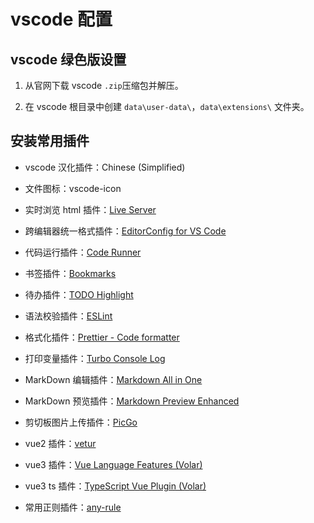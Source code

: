 # vscode 配置

## vscode 绿色版设置

1. 从官网下载 vscode `.zip`压缩包并解压。

2. 在 vscode 根目录中创建 `data\user-data\`，`data\extensions\` 文件夹。

## 安装常用插件

- vscode 汉化插件：Chinese (Simplified)

- 文件图标：vscode-icon

- 实时浏览 html 插件：[Live Server ](https://github.com/ritwickdey/vscode-live-server/blob/HEAD/docs/settings.md)

- 跨编辑器统一格式插件：[EditorConfig for VS Code](https://editorconfig.org/)

- 代码运行插件：[Code Runner](https://github.com/formulahendry/vscode-code-runner)

- 书签插件：[Bookmarks](https://github.com/alefragnani/vscode-bookmarks)

- 待办插件：[TODO Highlight](https://github.com/wayou/vscode-todo-highlight)

- 语法校验插件：[ESLint](https://eslint.org/)

- 格式化插件：[Prettier - Code formatter](https://prettier.io/)

- 打印变量插件：[Turbo Console Log](https://github.com/Chakroun-Anas/turbo-console-log)

- MarkDown 编辑插件：[Markdown All in One](https://github.com/yzhang-gh/vscode-markdown)

- MarkDown 预览插件：[Markdown Preview Enhanced](https://shd101wyy.github.io/markdown-preview-enhanced/#/zh-cn/)

- 剪切板图片上传插件：[PicGo](https://github.com/PicGo/vs-picgo)

- vue2 插件：[vetur](https://github.com/vuejs/vetur)

- vue3 插件：[Vue Language Features (Volar)](https://github.com/johnsoncodehk/volar)

- vue3 ts 插件：[TypeScript Vue Plugin (Volar)](https://github.com/johnsoncodehk/volar/tree/master/extensions/vscode-typescript-vue-plugin)

- 常用正则插件：[any-rule](https://github.com/any86/any-rule)
